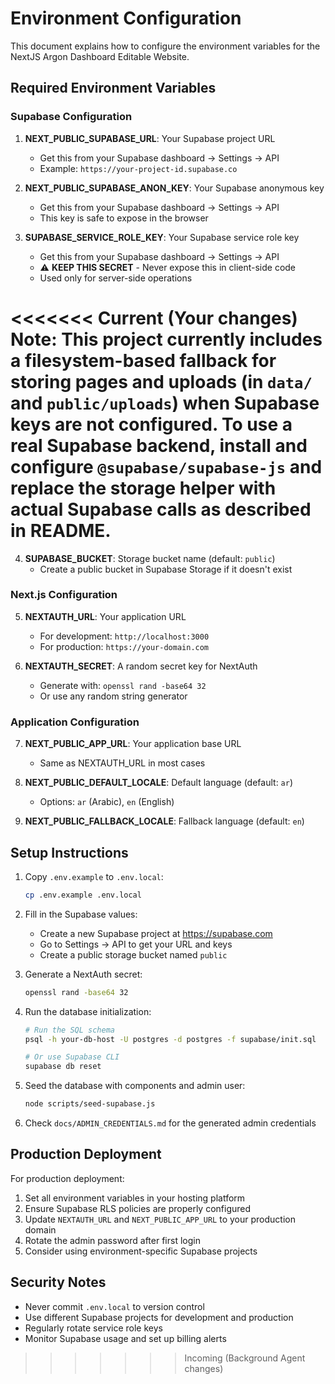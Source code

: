 # Environment Configuration

This document explains how to configure the environment variables for the NextJS Argon Dashboard Editable Website.

## Required Environment Variables

### Supabase Configuration

1. **NEXT_PUBLIC_SUPABASE_URL**: Your Supabase project URL
   - Get this from your Supabase dashboard → Settings → API
   - Example: `https://your-project-id.supabase.co`

2. **NEXT_PUBLIC_SUPABASE_ANON_KEY**: Your Supabase anonymous key
   - Get this from your Supabase dashboard → Settings → API
   - This key is safe to expose in the browser

3. **SUPABASE_SERVICE_ROLE_KEY**: Your Supabase service role key
   - Get this from your Supabase dashboard → Settings → API
   - ⚠️ **KEEP THIS SECRET** - Never expose this in client-side code
   - Used only for server-side operations

<<<<<<< Current (Your changes)
Note: This project currently includes a filesystem-based fallback for storing pages and uploads (in `data/` and `public/uploads`) when Supabase keys are not configured. To use a real Supabase backend, install and configure `@supabase/supabase-js` and replace the storage helper with actual Supabase calls as described in README.
=======
4. **SUPABASE_BUCKET**: Storage bucket name (default: `public`)
   - Create a public bucket in Supabase Storage if it doesn't exist

### Next.js Configuration

5. **NEXTAUTH_URL**: Your application URL
   - For development: `http://localhost:3000`
   - For production: `https://your-domain.com`

6. **NEXTAUTH_SECRET**: A random secret key for NextAuth
   - Generate with: `openssl rand -base64 32`
   - Or use any random string generator

### Application Configuration

7. **NEXT_PUBLIC_APP_URL**: Your application base URL
   - Same as NEXTAUTH_URL in most cases

8. **NEXT_PUBLIC_DEFAULT_LOCALE**: Default language (default: `ar`)
   - Options: `ar` (Arabic), `en` (English)

9. **NEXT_PUBLIC_FALLBACK_LOCALE**: Fallback language (default: `en`)

## Setup Instructions

1. Copy `.env.example` to `.env.local`:
   ```bash
   cp .env.example .env.local
   ```

2. Fill in the Supabase values:
   - Create a new Supabase project at https://supabase.com
   - Go to Settings → API to get your URL and keys
   - Create a public storage bucket named `public`

3. Generate a NextAuth secret:
   ```bash
   openssl rand -base64 32
   ```

4. Run the database initialization:
   ```bash
   # Run the SQL schema
   psql -h your-db-host -U postgres -d postgres -f supabase/init.sql
   
   # Or use Supabase CLI
   supabase db reset
   ```

5. Seed the database with components and admin user:
   ```bash
   node scripts/seed-supabase.js
   ```

6. Check `docs/ADMIN_CREDENTIALS.md` for the generated admin credentials

## Production Deployment

For production deployment:

1. Set all environment variables in your hosting platform
2. Ensure Supabase RLS policies are properly configured
3. Update `NEXTAUTH_URL` and `NEXT_PUBLIC_APP_URL` to your production domain
4. Rotate the admin password after first login
5. Consider using environment-specific Supabase projects

## Security Notes

- Never commit `.env.local` to version control
- Use different Supabase projects for development and production
- Regularly rotate service role keys
- Monitor Supabase usage and set up billing alerts
>>>>>>> Incoming (Background Agent changes)
